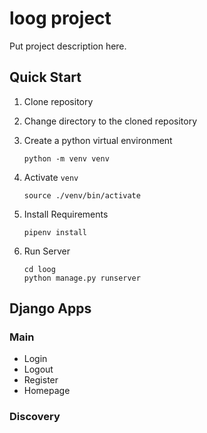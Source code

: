 # loog project
Put project description here.

## Quick Start
1. Clone repository
2. Change directory to the cloned repository
3. Create a python virtual environment

    ```python -m venv venv```
4. Activate `venv`

    ```source ./venv/bin/activate```
5. Install Requirements

    ```pipenv install```
6. Run Server

    ```
    cd loog
    python manage.py runserver
    ```
## Django Apps

### Main
- Login
- Logout
- Register
- Homepage

### Discovery


